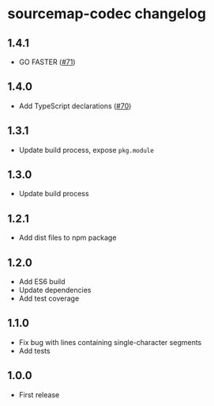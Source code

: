 # sourcemap-codec changelog

## 1.4.1

* GO FASTER ([#71](https://github.com/Rich-Harris/sourcemap-codec/pull/71))

## 1.4.0

* Add TypeScript declarations ([#70](https://github.com/Rich-Harris/sourcemap-codec/pull/70))

## 1.3.1

* Update build process, expose `pkg.module`

## 1.3.0

* Update build process

## 1.2.1

* Add dist files to npm package

## 1.2.0

* Add ES6 build
* Update dependencies
* Add test coverage

## 1.1.0

* Fix bug with lines containing single-character segments
* Add tests

## 1.0.0

* First release
